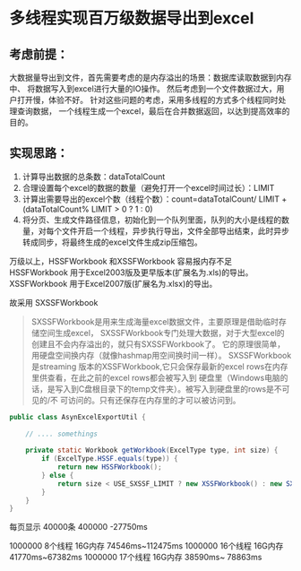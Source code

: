# 多线程实现百万级数据导出到excel

## **考虑前提：**

大数据量导出到文件，首先需要考虑的是内存溢出的场景：数据库读取数据到内存中、
将数据写入到excel进行大量的IO操作。
然后考虑到一个文件数据过大，用户打开慢，体验不好。
针对这些问题的考虑，采用多线程的方式多个线程同时处理查询数据，
一个线程生成一个excel，最后在合并数据返回，以达到提高效率的目的。

## **实现思路：**

1. 计算导出数据的总条数：dataTotalCount
2. 合理设置每个excel的数据的数量（避免打开一个excel时间过长）：LIMIT 		
3. 计算出需要导出的excel个数（线程个数）：count=dataTotalCount/ LIMIT + (dataTotalCount% LIMIT > 0 ? 1 : 0)
4. 将分页、生成文件路径信息，初始化到一个队列里面，队列的大小是线程的数量，对每个文件开启一个线程，异步执行导出，文件全部导出结束，此时异步转成同步，将最终生成的excel文件生成zip压缩包。



万级以上，HSSFWorkbook 和XSSFWorkbook 容易报内存不足
HSSFWorkbook 用于Excel2003版及更早版本(扩展名为.xls)的导出。
XSSFWorkbook 用于Excel2007版(扩展名为.xlsx)的导出。

故采用 SXSSFWorkbook

>SXSSFWorkbook是用来生成海量excel数据文件，主要原理是借助临时存储空间生成excel，
>SXSSFWorkbook专门处理大数据，对于大型excel的创建且不会内存溢出的，就只有SXSSFWorkbook了。
>它的原理很简单，用硬盘空间换内存（就像hashmap用空间换时间一样）。 SXSSFWorkbook是streaming
>版本的XSSFWorkbook,它只会保存最新的excel rows在内存里供查看，在此之前的excel rows都会被写入到
>硬盘里（Windows电脑的话，是写入到C盘根目录下的temp文件夹）。被写入到硬盘里的rows是不可见的/不
>可访问的。只有还保存在内存里的才可以被访问到。 


```java
public class AsynExcelExportUtil {
    
    // .... somethings
    
    private static Workbook getWorkbook(ExcelType type, int size) {
        if (ExcelType.HSSF.equals(type)) {
            return new HSSFWorkbook();
        } else {
            return size < USE_SXSSF_LIMIT ? new XSSFWorkbook() : new SXSSFWorkbook();
        }
    }
}
```

每页显示 40000条
400000   -27750ms

1000000  8个线程 16G内存    74546ms~112475ms
1000000  16个线程 16G内存  41770ms~67382ms
1000000  17个线程 16G内存  38590ms~ 78863ms

